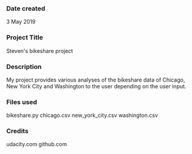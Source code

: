 ### Date created
3 May 2019

### Project Title
Steven's bikeshare project

### Description
My project provides various analyses of the bikeshare data of Chicago, New York City and Washington to the user depending on the user input.

### Files used
bikeshare.py
chicago.csv
new_york_city.csv
washington.csv

### Credits
udacity.com
github.com
